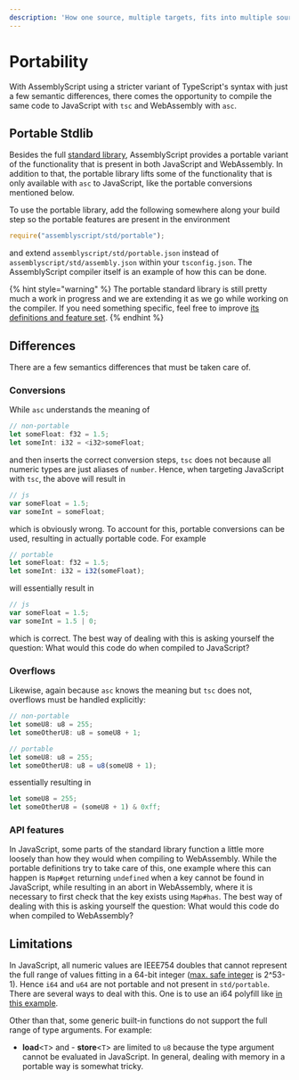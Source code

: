 ```yaml
---
description: 'How one source, multiple targets, fits into multiple sources, one target.'
---
```


# Portability

With AssemblyScript using a stricter variant of TypeScript's syntax with just a few semantic differences, there comes the opportunity to compile the same code to JavaScript with `tsc` and WebAssembly with `asc`.

## Portable Stdlib

Besides the full [standard library](standard-library/), AssemblyScript provides a portable variant of the functionality that is present in both JavaScript and WebAssembly. In addition to that, the portable library lifts some of the functionality that is only available with `asc` to JavaScript, like the portable conversions mentioned below.

To use the portable library, add the following somewhere along your build step so the portable features are present in the environment

```typescript
require("assemblyscript/std/portable");
```

and extend `assemblyscript/std/portable.json` instead of `assemblyscript/std/assembly.json` within your `tsconfig.json`. The AssemblyScript compiler itself is an example of how this can be done.

{% hint style="warning" %}
The portable standard library is still pretty much a work in progress and we are extending it as we go while working on the compiler. If you need something specific, feel free to improve [its definitions and feature set](https://github.com/AssemblyScript/assemblyscript/tree/master/std/portable).
{% endhint %}

## Differences

There are a few semantics differences that must be taken care of.

### Conversions

While `asc` understands the meaning of

```typescript
// non-portable
let someFloat: f32 = 1.5;
let someInt: i32 = <i32>someFloat;
```

and then inserts the correct conversion steps, `tsc` does not because all numeric types are just aliases of `number`. Hence, when targeting JavaScript with `tsc`, the above will result in

```javascript
// js
var someFloat = 1.5;
var someInt = someFloat;
```

which is obviously wrong. To account for this, portable conversions can be used, resulting in actually portable code. For example

```typescript
// portable
let someFloat: f32 = 1.5;
let someInt: i32 = i32(someFloat);
```

will essentially result in

```javascript
// js
var someFloat = 1.5;
var someInt = 1.5 | 0;
```

which is correct. The best way of dealing with this is asking yourself the question: What would this code do when compiled to JavaScript?

### Overflows

Likewise, again because `asc` knows the meaning but `tsc` does not, overflows must be handled explicitly:

```typescript
// non-portable
let someU8: u8 = 255;
let someOtherU8: u8 = someU8 + 1;
```

```typescript
// portable
let someU8: u8 = 255;
let someOtherU8: u8 = u8(someU8 + 1);
```

essentially resulting in

```javascript
let someU8 = 255;
let someOtherU8 = (someU8 + 1) & 0xff;
```

### API features

In JavaScript, some parts of the standard library function a little more loosely than how they would when compiling to WebAssembly. While the portable definitions try to take care of this, one example where this can happen is `Map#get` returning `undefined` when a key cannot be found in JavaScript, while resulting in an abort in WebAssembly, where it is necessary to first check that the key exists using `Map#has`. The best way of dealing with this is asking yourself the question: What would this code do when compiled to WebAssembly?

## Limitations

In JavaScript, all numeric values are IEEE754 doubles that cannot represent the full range of values fitting in a 64-bit integer \([max. safe integer](https://developer.mozilla.org/en-US/docs/Web/JavaScript/Reference/Global_Objects/Number/MAX_SAFE_INTEGER) is 2^53-1\). Hence `i64` and `u64` are not portable and not present in `std/portable`. There are several ways to deal with this. One is to use an i64 polyfill like [in this example](https://github.com/AssemblyScript/assemblyscript/tree/master/examples/i64-polyfill).

Other than that, some generic built-in functions do not support the full range of type arguments. For example:

* **load**&lt;`T`&gt; and - **store**&lt;`T`&gt; are limited to `u8` because the type argument cannot be evaluated in JavaScript. In general, dealing with memory in a portable way is somewhat tricky.



